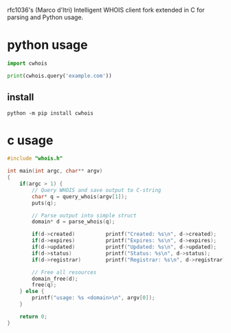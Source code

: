 rfc1036's (Marco d'Itri) Intelligent WHOIS client fork extended in C for parsing and Python usage.

# python usage

```python
import cwhois

print(cwhois.query('example.com'))
```

## install

`python -m pip install cwhois`

# c usage

```c
#include "whois.h"

int main(int argc, char** argv)
{
    if(argc > 1) {
        // Query WHOIS and save output to C-string
        char* q = query_whois(argv[1]);
        puts(q);

        // Parse output into simple struct
        domain* d = parse_whois(q);

        if(d->created)          printf("Created: %s\n", d->created);
        if(d->expires)          printf("Expires: %s\n", d->expires);
        if(d->updated)          printf("Updated: %s\n", d->updated);
        if(d->status)           printf("Status: %s\n", d->status);
        if(d->registrar)        printf("Registrar: %s\n", d->registrar);

        // Free all resources
        domain_free(d);
        free(q);
    } else {
        printf("usage: %s <domain>\n", argv[0]);
    }

    return 0;
}
```
